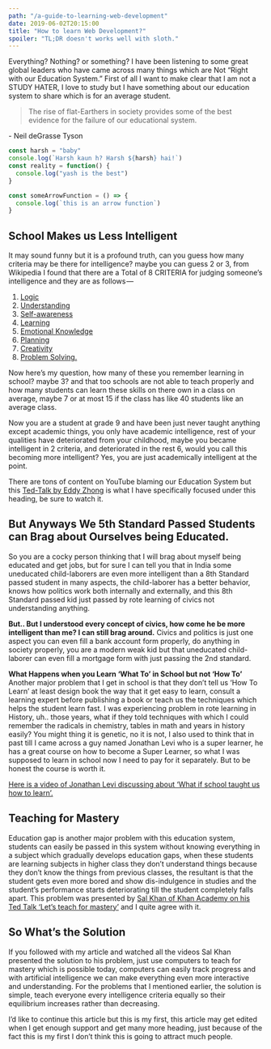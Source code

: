 ```yaml
---
path: "/a-guide-to-learning-web-development"
date: 2019-06-02T20:15:00
title: "How to learn Web Development?"
spoiler: "TL;DR doesn't works well with sloth."
---
```


Everything? Nothing? or something? I have been listening to some great global leaders who have came across many things which are Not “Right with our Education System.” First of all I want to make clear that I am not a STUDY HATER, I love to study but I have something about our education system to share which is for an average student.

> The rise of flat-Earthers in society provides
> some of the best evidence for the failure of
> our educational system.

\- Neil deGrasse Tyson

```javascript
const harsh = "baby"
console.log(`Harsh kaun h? Harsh ${harsh} hai!`)
const reality = function() {
  console.log("yash is the best")
}

const someArrowFunction = () => {
  console.log(`this is an arrow function`)
}
```

## School Makes us Less Intelligent

It may sound funny but it is a profound truth, can you guess how many criteria may be there for intelligence? maybe you can guess 2 or 3, from Wikipedia I found that there are a Total of 8 CRITERIA for judging someone’s intelligence and they are as follows —

1. [Logic](https://en.wikipedia.org/wiki/Logic)
2. [Understanding](https://en.wikipedia.org/wiki/Understanding)
3. [Self-awareness](https://en.wikipedia.org/wiki/Self-awareness)
4. [Learning](https://en.wikipedia.org/wiki/Learning)
5. [Emotional Knowledge](https://en.wikipedia.org/wiki/Emotional_knowledge)
6. [Planning](https://en.wikipedia.org/wiki/Plan)
7. [Creativity](https://en.wikipedia.org/wiki/Creativity)
8. [Problem Solving.](https://en.wikipedia.org/wiki/Problem_solving)

Now here’s my question, how many of these you remember learning in school? maybe 3? and that too schools are not able to teach properly and how many students can learn these skills on there own in a class on average, maybe 7 or at most 15 if the class has like 40 students like an average class.

Now you are a student at grade 9 and have been just never taught anything except academic things, you only have academic intelligence, rest of your qualities have deteriorated from your childhood, maybe you became intelligent in 2 criteria, and deteriorated in the rest 6, would you call this becoming more intelligent? Yes, you are just academically intelligent at the point.

There are tons of content on YouTube blaming our Education System but this [Ted-Talk by Eddy Zhong](https://youtu.be/2Yt6raj-S1M) is what I have specifically focused under this heading, be sure to watch it.

## But Anyways We 5th Standard Passed Students can Brag about Ourselves being Educated.

So you are a cocky person thinking that I will brag about myself being educated and get jobs, but for sure I can tell you that in India some uneducated child-laborers are even more intelligent than a 8th Standard passed student in many aspects, the child-laborer has a better behavior, knows how politics work both internally and externally, and this 8th Standard passed kid just passed by rote learning of civics not understanding anything.

**But.. But I understood every concept of civics, how come he be more intelligent than me? I can still brag around.**
Civics and politics is just one aspect you can even fill a bank account form properly, do anything in society properly, you are a modern weak kid but that uneducated child-laborer can even fill a mortgage form with just passing the 2nd standard.

**What Happens when you Learn ‘What To’ in School but not ‘How To’**
Another major problem that I get in school is that they don’t tell us ‘How To Learn’ at least design book the way that it get easy to learn, consult a learning expert before publishing a book or teach us the techniques which helps the student learn fast. I was experiencing problem in rote learning in History, uh.. those years, what if they told techniques with which I could remember the radicals in chemistry, tables in math and years in history easily? You might thing it is genetic, no it is not, I also used to think that in past till I came across a guy named Jonathan Levi who is a super learner, he has a great course on how to become a Super Learner, so what I was supposed to learn in school now I need to pay for it separately. But to be honest the course is worth it.

[Here is a video of Jonathan Levi discussing about ‘What if school taught us how to learn’.](https://youtu.be/vtQzuwnyW6E)

## Teaching for Mastery

Education gap is another major problem with this education system, students can easily be passed in this system without knowing everything in a subject which gradually develops education gaps, when these students are learning subjects in higher class they don’t understand things because they don’t know the things from previous classes, the resultant is that the student gets even more bored and show dis-indulgence in studies and the student’s performance starts deteriorating till the student completely falls apart.
This problem was presented by [Sal Khan of Khan Academy on his Ted Talk ‘Let’s teach for mastery’](https://youtu.be/-MTRxRO5SRA) and I quite agree with it.

## So What’s the Solution

If you followed with my article and watched all the videos Sal Khan presented the solution to his problem, just use computers to teach for mastery which is possible today, computers can easily track progress and with artificial intelligence we can make everything even more interactive and understanding.
For the problems that I mentioned earlier, the solution is simple, teach everyone every intelligence criteria equally so their equilibrium increases rather than decreasing.

I’d like to continue this article but this is my first, this article may get edited when I get enough support and get many more heading, just because of the fact this is my first I don’t think this is going to attract much people.
